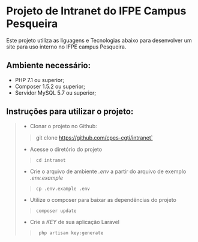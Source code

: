 # Projeto de Intranet do IFPE Campus Pesqueira

Este projeto utiliza as liguagens e Tecnologias abaixo para desenvolver um site para uso interno no IFPE campus Pesqueira.

## Ambiente necessário:

* PHP 7.1 ou superior;
* Composer 1.5.2 ou superior;
* Servidor MySQL 5.7 ou superior;

## Instruções para utilizar o projeto:

>* Clonar o projeto no Github:
>>git clone https://github.com/cpes-cgti/intranet`
>* Acesse o diretório do projeto
>>`cd intranet`
>* Crie o arquivo de ambiente *.env* a partir do arquivo de exemplo *.env.example*
>>`cp .env.example .env`
>* Utilize o composer para baixar as dependências do projeto 
>>`composer update`
>* Crie a *KEY* de sua aplicação Laravel 
>>` php artisan key:generate`